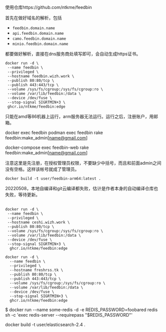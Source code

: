 使用仓库https://github.com/ntkme/feedbin

首先在做好域名的解析，包括

*   `feedbin.domain.name`
*   `api.feedbin.domain.name`
*   `camo.feedbin.domain.name`
*   `minio.feedbin.domain.name`

都要做好解析，直接在dns服务商处填写即可，会自动生成https证书。

    docker run -d \
     --name feedbin \
     --privileged \
     --hostname feedbin.wizh.work \
     --publish 80:80/tcp \
     --publish 443:443/tcp \
     --volume /sys/fs/cgroup:/sys/fs/cgroup:ro \
     --volume /var/lib/feedbin:/data \
     --device /dev/fuse \
     --stop-signal SIGRTMIN+3 \
     ghcr.io/ntkme/feedbin:edge

只能在amd等86机器上运行，arm服务器无法运行。运行之后，注册账户，用邮箱。

docker exec feedbin podman exec feedbin rake feedbin:make\_admin\[name@gmail.com\]

docker-compose exec feedbin-web rake feedbin:make\_admin\[name@gmail.com\]

注意这里是先注册，在授权管理员权限，不要缺少中括号，而且和前面admin之间没有空格。这样该帐号就成了管理员。

`docker build -t user/feedbin-arm64:latest .`

20220508，本地自编译和git云编译都失败，估计是作者本身的自动编译仓库也失败，等待更新。  
 

    docker run -d \
     --name feedbin \
     --privileged \
     --hostname ceshi.wizh.work \
     --publish 80:80/tcp \
     --volume /sys/fs/cgroup:/sys/fs/cgroup:ro \
     --volume /var/lib/feedbin:/data \
     --device /dev/fuse \
     --stop-signal SIGRTMIN+3 \
      ghcr.io/ntkme/feedbin:edge

    docker run -d \
      --name feedbin \
      --privileged \
      --hostname freshrss.tk \
      --publish 80:80/tcp \
      --publish 443:443/tcp \
      --volume /sys/fs/cgroup:/sys/fs/cgroup:ro \
      --volume /var/lib/feedbin:/data \
      --device /dev/fuse \
      --stop-signal SIGRTMIN+3 \
      ghcr.io/ntkme/feedbin:edge

$ docker run --name some-redis -d -e REDIS\_PASSWORD=foobared redis sh -c 'exec redis-server --requirepass "$REDIS\_PASSWORD"'

docker build -t user/elasticsearch-2.4 .
<!--more-->